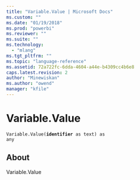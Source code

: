 ```yaml
---
title: "Variable.Value | Microsoft Docs"
ms.custom: ""
ms.date: "01/19/2018"
ms.prod: "powerbi"
ms.reviewer: ""
ms.suite: ""
ms.technology: 
  - "mlang"
ms.tgt_pltfrm: ""
ms.topic: "language-reference"
ms.assetid: 72a722fc-6dda-4604-a44e-b4309cc4b6e8
caps.latest.revision: 2
author: "Minewiskan"
ms.author: "owend"
manager: "kfile"
---
```

# Variable.Value
<code>Variable.Value(**identifier** as text) as any</code>

## About
Variable.Value

